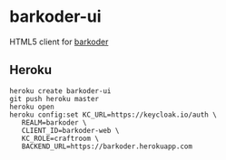 # barkoder-ui
HTML5 client for [barkoder](https://github.com/maslick/barkoder)

## Heroku
```
heroku create barkoder-ui
git push heroku master
heroku open
heroku config:set KC_URL=https://keycloak.io/auth \
   REALM=barkoder \
   CLIENT_ID=barkoder-web \
   KC_ROLE=craftroom \
   BACKEND_URL=https://barkoder.herokuapp.com
```
